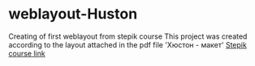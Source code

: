 # weblayout-Huston
Creating of first weblayout from stepik course
This project was created according to the layout attached in the pdf file 'Хюстон - макет'
<a href = 'https://stepik.org/course/38218/syllabus'>Stepik course link</a>

